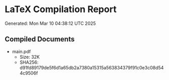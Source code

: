 # LaTeX Compilation Report
Generated: Mon Mar 10 04:38:12 UTC 2025
## Compiled Documents
- main.pdf
  - Size: 32K
  - SHA256: d91fd89179de5f6d1a65db2a7380a15315a563834379f91c0e3c08d544c9506f
